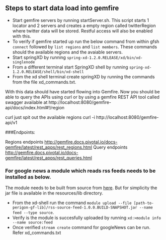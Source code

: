 ## Steps to start data load into gemfire
  - Start gemfire servers by running startServer.sh. This script starts 1 locator and 2 servers and creates a empty region
    called twitterRegion where twitter data will be stored. Restful access will also be enabled with this.
  - To verify if gemfire started up run the below command from within gfsh
    ```connect``` followed by ```list regions``` and ```list members```. These commands should the available regions and the avaiable servers.
  - Start springXD by running ```spring-xd-1.2.0.RELEASE/xd/bin/xd-singlenode```
  - From a different terminal start SpringXD shell by running ```spring-xd-1.2.0.RELEASE/shell/bin/xd-shell```
  - From the xd shell terminal create springXD by running the commands from the file xd_commands.txt.

With this data should have started flowing into Gemfire. Now you should be able to query the APIs using curl or by using a gemfire REST API tool called swagger available at http://localhost:8080/gemfire-api/docs/index.html#!/region

curl just spit out the available regions curl -i http://localhost:8080/gemfire-api/v1


###Endpoints:

Regions endpoints http://gemfire.docs.pivotal.io/docs-gemfire/latest/rest_apps/rest_regions.html
Query endpoints  http://gemfire.docs.pivotal.io/docs-gemfire/latest/rest_apps/rest_queries.html


### For google news a module which reads rss feeds needs to be installed as below.
The module needs to be built from source from [here](https://github.com/spring-projects/spring-xd-samples/tree/master/rss-feed-source).
But for simplicity the jar file is available in the resources/lib directory.
- From the xd-shell run the command ```module upload --file [path-to-perigon-gf-lib]/rss-source-feed-1.0.0.BUILD-SNAPSHOT.jar --name feed --type source```.
- Verify is the module is succesfully uploaded by running ```xd:>module info --name source:feed```
- Once verified ```stream create``` command for googleNews can be run. Refer xd_commands.txt


